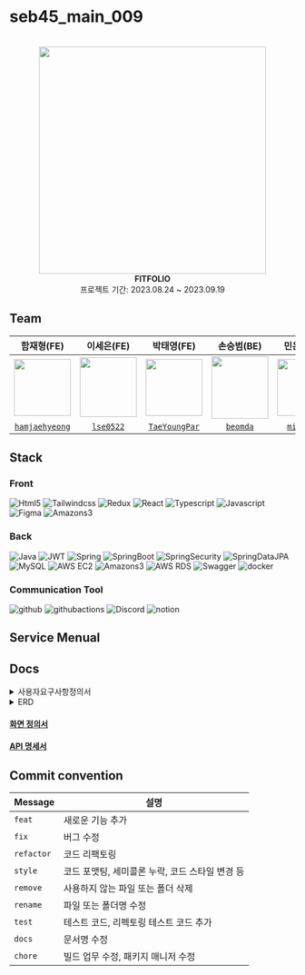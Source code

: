# seb45_main_009
<div align="center">
 <br>
 <img src ="https://github.com/codestates-seb/seb45_main_009/assets/130390467/71e2369b-0418-4122-ab27-9b33e38b6a7c" width="400px">
 <br>
<b>FITFOLIO</b><br>
 프로젝트 기간: 2023.08.24 ~ 2023.09.19
</div>


## Team

| 함재형(FE) | 이세은(FE) | 박태영(FE) | 손승범(BE) | 민은영(BE) | 김소연(BE) | 염동훈(BE) |
:----: | :----: | :----: | :----: | :----: | :----: | :----: |
| <img src="https://github.com/codestates-seb/seb45_main_009/assets/130059353/77b97bdc-9834-4b06-8518-3ee9f302cdb9" width="100px" height="100px"> | <img src="https://github.com/codestates-seb/seb45_main_009/assets/130059353/c22f0954-170b-410d-8e7a-8141ccc65c15" width="100px" height="105px"> | <img src="https://github.com/codestates-seb/seb45_main_009/assets/130059353/b6357ad7-9e03-43e2-a851-5e8861606a03" width="100px" height="100px"/> | <img src="https://github.com/codestates-seb/seb45_main_009/assets/130059353/05682554-aba3-48e8-8cd7-a32c20978c1d" width="100px" height="110px"> | <img src="https://github.com/codestates-seb/seb45_main_009/assets/130059353/8e686e76-57b8-41ae-a495-6238e8519478" width="100px" height="100px"> | <img src="https://github.com/codestates-seb/seb45_main_009/assets/130059353/b984372f-0f03-4ca9-bce1-9113add7ef95" width="100px" height="100px"> | <img src="https://github.com/codestates-seb/seb45_main_009/assets/130059353/6e59fb99-7445-44c4-8a38-854490b1b5ba" width="100px" height="100px"> |
|[`hamjaehyeong`](https://github.com/hamjaehyeong) | [`lse0522`](https://github.com/lse0522)      | [`TaeYoungPar`](https://github.com/TaeYoungPar) | [`beomda`](https://github.com/beomda)      | [`minkawoo`](https://github.com/minkawoo)      | [`bonbon0808`](https://github.com/bonbon0808) | [`donghoonyeom`](https://github.com/donghoonyeom) |


## Stack
### Front
![Html5](https://img.shields.io/badge/html5-E34F26?style=for-the-badge&logo=html5&logoColor=white)
![Tailwindcss](https://img.shields.io/badge/tailwindcss-06B6D4?style=for-the-badge&logo=tailwindcss&logoColor=white)
![Redux](https://img.shields.io/badge/redux-764ABC?style=for-the-badge&logo=redux&logoColor=white)
![React](https://img.shields.io/badge/react-61DAFB?style=for-the-badge&logo=react&logoColor=white)
![Typescript](https://img.shields.io/badge/typescript-3178C6?style=for-the-badge&logo=typescript&logoColor=white)
![Javascript](https://img.shields.io/badge/javascript-F7DF1E?style=for-the-badge&logo=javascript&logoColor=white)
![Figma](https://img.shields.io/badge/figma-F24E1E?style=for-the-badge&logo=figma&logoColor=white)
![Amazons3](https://img.shields.io/badge/amazons3-569A31?style=for-the-badge&logo=amazons3&logoColor=white)



### Back
![Java](https://img.shields.io/badge/JAVA-4285F4?style=for-the-badge&logo=java&logoColor=white)
![JWT](https://img.shields.io/badge/JWT-6DB33F?style=for-the-badge&logo=JWT&logoColor=white)
![Spring](https://img.shields.io/badge/Spring-6DB33F?style=for-the-badge&logo=Spring&logoColor=white)
![SpringBoot](https://img.shields.io/badge/SpringBoot-6DB33F?style=for-the-badge&logo=Spring&logoColor=white)
![SpringSecurity](https://img.shields.io/badge/Spring%20Security-6DB33F?style=for-the-badge&logo=springsecurity&logoColor=white)
![SpringDataJPA](https://camo.githubusercontent.com/4d6c95cabfe6a0d618dcff22c328585f9bfb282e6e9dd185fb2217892fe1d1c4/68747470733a2f2f696d672e736869656c64732e696f2f62616467652f537072696e67253230446174612532304a50412d3644423333463f7374796c653d666f722d7468652d6261646765266c6f676f3d6c6971756962617365266c6f676f436f6c6f723d7768697465)  
![MySQL](https://shields.io/badge/MySQL-4479A1?logo=mysql&style=for-the-badge&logoColor=white)
![AWS EC2](https://camo.githubusercontent.com/68b2f772975e242a6650f0c57a38782ee26d921ab75a882f6ecf63e149e3f283/68747470733a2f2f696d672e736869656c64732e696f2f62616467652f416d617a6f6e2532304543322d4646393930303f7374796c653d666f722d7468652d6261646765266c6f676f3d616d617a6f6e454332266c6f676f436f6c6f723d7768697465)
![Amazons3](https://img.shields.io/badge/amazons3-569A31?style=for-the-badge&logo=amazons3&logoColor=white)
![AWS RDS](https://camo.githubusercontent.com/b9f446cd9087af30e40a1f79a4a99927480ba70ac0cb3ecbbd180a1ca27f0db8/68747470733a2f2f696d672e736869656c64732e696f2f62616467652f416d617a6f6e2532305244532d3532374646463f7374796c653d666f722d7468652d6261646765266c6f676f3d616d617a6f6e524453266c6f676f436f6c6f723d7768697465)
![Swagger](https://img.shields.io/badge/swagger-85EA2D?style=for-the-badge&logo=swagger&logoColor=white)
![docker](https://img.shields.io/badge/docker-2496ED?style=for-the-badge&logo=docker&logoColor=white)


### Communication Tool
![github](https://img.shields.io/badge/github-181717?style=for-the-badge&logo=github&logoColor=white)
![githubactions](https://img.shields.io/badge/githubactions-2088FF?style=for-the-badge&logo=githubactions&logoColor=white)
![Discord](https://img.shields.io/badge/discord-5865F2?style=for-the-badge&logo=discord&logoColor=white)
![notion](https://img.shields.io/badge/notion-000000?style=for-the-badge&logo=notion&logoColor=white)



## Service Menual


## Docs
<details>
<summary>사용자요구사항정의서</summary>
<div markdown="1">
 <img width="1032" alt="사용자요구사항정의서1" src="https://github.com/codestates-seb/seb45_main_009/assets/130390467/0408739e-96b9-4018-ac4a-92a358aa56af">
 <img width="1030" alt="사용자요구사항정의서2" src="https://github.com/codestates-seb/seb45_main_009/assets/130390467/00de8ce6-ffb2-4cef-bfb3-d1421abc9d7e">
</div>
</details>

<details>
<summary>ERD</summary>
<div markdown="1">
<img width="673" alt="ERD" src="https://github.com/codestates-seb/seb45_main_009/assets/130390467/6f7ed41c-1c02-47f2-8ad1-e0855301214e">
</div>
</details>

#### [화면 정의서](https://www.figma.com/file/Lo7MxFsoCS16Pt5WxdCfU6/Wireframe-(Community)?type=whiteboard&node-id=0-1)

#### [API 명세서](http://13.125.146.181:8080/swagger-ui/index.html#/)


## Commit convention
| Message  | 설명                                            |
| -------- | ----------------------------------------------- |
| `feat`	   | 새로운 기능 추가                                |
| `fix`	     | 버그 수정                                |
| `refactor` | 코드 리팩토링                                |
| `style`	   | 코드 포맷팅, 세미콜론 누락, 코드 스타일 변경 등                                |
| `remove`	 | 사용하지 않는 파일 또는 폴더 삭제                                |
| `rename`	 | 파일 또는 폴더명 수정                                |
| `test`	   | 테스트 코드, 리펙토링 테스트 코드 추가                                |
| `docs`	   | 문서명 수정                                |
| `chore`	   | 빌드 업무 수정, 패키지 매니저 수정                                |
